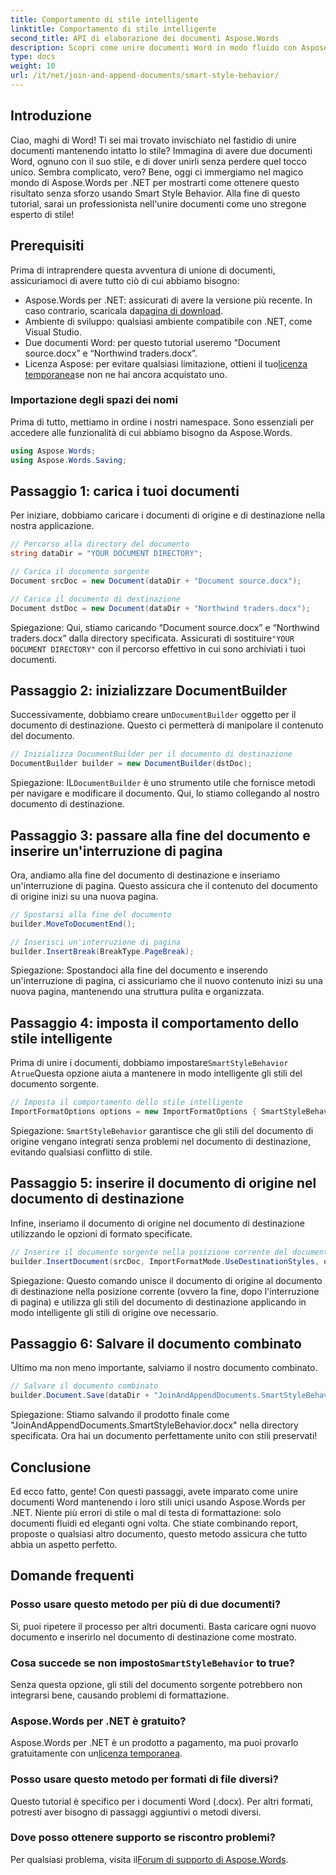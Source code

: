```yaml
---
title: Comportamento di stile intelligente
linktitle: Comportamento di stile intelligente
second_title: API di elaborazione dei documenti Aspose.Words
description: Scopri come unire documenti Word in modo fluido con Aspose.Words per .NET, mantenendo gli stili e garantendo risultati professionali.
type: docs
weight: 10
url: /it/net/join-and-append-documents/smart-style-behavior/
---
```

## Introduzione

Ciao, maghi di Word! Ti sei mai trovato invischiato nel fastidio di unire documenti mantenendo intatto lo stile? Immagina di avere due documenti Word, ognuno con il suo stile, e di dover unirli senza perdere quel tocco unico. Sembra complicato, vero? Bene, oggi ci immergiamo nel magico mondo di Aspose.Words per .NET per mostrarti come ottenere questo risultato senza sforzo usando Smart Style Behavior. Alla fine di questo tutorial, sarai un professionista nell'unire documenti come uno stregone esperto di stile!

## Prerequisiti

Prima di intraprendere questa avventura di unione di documenti, assicuriamoci di avere tutto ciò di cui abbiamo bisogno:

-  Aspose.Words per .NET: assicurati di avere la versione più recente. In caso contrario, scaricala da[pagina di download](https://releases.aspose.com/words/net/).
- Ambiente di sviluppo: qualsiasi ambiente compatibile con .NET, come Visual Studio.
- Due documenti Word: per questo tutorial useremo “Document source.docx” e “Northwind traders.docx”.
-  Licenza Aspose: per evitare qualsiasi limitazione, ottieni il tuo[licenza temporanea](https://purchase.aspose.com/temporary-license/)se non ne hai ancora acquistato uno.

### Importazione degli spazi dei nomi

Prima di tutto, mettiamo in ordine i nostri namespace. Sono essenziali per accedere alle funzionalità di cui abbiamo bisogno da Aspose.Words.

```csharp
using Aspose.Words;
using Aspose.Words.Saving;
```

## Passaggio 1: carica i tuoi documenti

Per iniziare, dobbiamo caricare i documenti di origine e di destinazione nella nostra applicazione.

```csharp
// Percorso alla directory del documento
string dataDir = "YOUR DOCUMENT DIRECTORY";

// Carica il documento sorgente
Document srcDoc = new Document(dataDir + "Document source.docx");

// Carica il documento di destinazione
Document dstDoc = new Document(dataDir + "Northwind traders.docx");
```

Spiegazione:
 Qui, stiamo caricando “Document source.docx” e “Northwind traders.docx” dalla directory specificata. Assicurati di sostituire`"YOUR DOCUMENT DIRECTORY"` con il percorso effettivo in cui sono archiviati i tuoi documenti.

## Passaggio 2: inizializzare DocumentBuilder

 Successivamente, dobbiamo creare un`DocumentBuilder` oggetto per il documento di destinazione. Questo ci permetterà di manipolare il contenuto del documento.

```csharp
// Inizializza DocumentBuilder per il documento di destinazione
DocumentBuilder builder = new DocumentBuilder(dstDoc);
```

Spiegazione:
IL`DocumentBuilder` è uno strumento utile che fornisce metodi per navigare e modificare il documento. Qui, lo stiamo collegando al nostro documento di destinazione.

## Passaggio 3: passare alla fine del documento e inserire un'interruzione di pagina

Ora, andiamo alla fine del documento di destinazione e inseriamo un'interruzione di pagina. Questo assicura che il contenuto del documento di origine inizi su una nuova pagina.

```csharp
// Spostarsi alla fine del documento
builder.MoveToDocumentEnd();

// Inserisci un'interruzione di pagina
builder.InsertBreak(BreakType.PageBreak);
```

Spiegazione:
Spostandoci alla fine del documento e inserendo un'interruzione di pagina, ci assicuriamo che il nuovo contenuto inizi su una nuova pagina, mantenendo una struttura pulita e organizzata.

## Passaggio 4: imposta il comportamento dello stile intelligente

 Prima di unire i documenti, dobbiamo impostare`SmartStyleBehavior` A`true`Questa opzione aiuta a mantenere in modo intelligente gli stili del documento sorgente.

```csharp
// Imposta il comportamento dello stile intelligente
ImportFormatOptions options = new ImportFormatOptions { SmartStyleBehavior = true };
```

Spiegazione:
`SmartStyleBehavior` garantisce che gli stili del documento di origine vengano integrati senza problemi nel documento di destinazione, evitando qualsiasi conflitto di stile.

## Passaggio 5: inserire il documento di origine nel documento di destinazione

Infine, inseriamo il documento di origine nel documento di destinazione utilizzando le opzioni di formato specificate.

```csharp
// Inserire il documento sorgente nella posizione corrente del documento di destinazione
builder.InsertDocument(srcDoc, ImportFormatMode.UseDestinationStyles, options);
```

Spiegazione:
Questo comando unisce il documento di origine al documento di destinazione nella posizione corrente (ovvero la fine, dopo l'interruzione di pagina) e utilizza gli stili del documento di destinazione applicando in modo intelligente gli stili di origine ove necessario.

## Passaggio 6: Salvare il documento combinato

Ultimo ma non meno importante, salviamo il nostro documento combinato.

```csharp
// Salvare il documento combinato
builder.Document.Save(dataDir + "JoinAndAppendDocuments.SmartStyleBehavior.docx");
```

Spiegazione:
Stiamo salvando il prodotto finale come "JoinAndAppendDocuments.SmartStyleBehavior.docx" nella directory specificata. Ora hai un documento perfettamente unito con stili preservati!

## Conclusione

Ed ecco fatto, gente! Con questi passaggi, avete imparato come unire documenti Word mantenendo i loro stili unici usando Aspose.Words per .NET. Niente più errori di stile o mal di testa di formattazione: solo documenti fluidi ed eleganti ogni volta. Che stiate combinando report, proposte o qualsiasi altro documento, questo metodo assicura che tutto abbia un aspetto perfetto.

## Domande frequenti

### Posso usare questo metodo per più di due documenti?
Sì, puoi ripetere il processo per altri documenti. Basta caricare ogni nuovo documento e inserirlo nel documento di destinazione come mostrato.

### Cosa succede se non imposto`SmartStyleBehavior` to true?
Senza questa opzione, gli stili del documento sorgente potrebbero non integrarsi bene, causando problemi di formattazione.

### Aspose.Words per .NET è gratuito?
 Aspose.Words per .NET è un prodotto a pagamento, ma puoi provarlo gratuitamente con un[licenza temporanea](https://purchase.aspose.com/temporary-license/).

### Posso usare questo metodo per formati di file diversi?
Questo tutorial è specifico per i documenti Word (.docx). Per altri formati, potresti aver bisogno di passaggi aggiuntivi o metodi diversi.

### Dove posso ottenere supporto se riscontro problemi?
 Per qualsiasi problema, visita il[Forum di supporto di Aspose.Words](https://forum.aspose.com/c/words/8).
